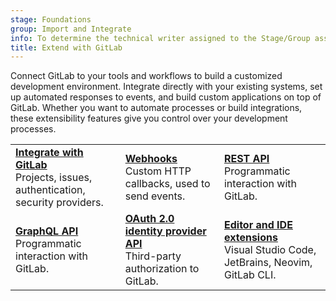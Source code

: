 ```yaml
---
stage: Foundations
group: Import and Integrate
info: To determine the technical writer assigned to the Stage/Group associated with this page, see https://handbook.gitlab.com/handbook/product/ux/technical-writing/#assignments
title: Extend with GitLab
---
```


Connect GitLab to your tools and workflows to build a customized development environment.
Integrate directly with your existing systems, set up automated responses to events,
and build custom applications on top of GitLab.
Whether you want to automate processes or build integrations, these extensibility
features give you control over your development processes.

| | | |
|--|--|--|
| [**Integrate with GitLab**](../integration/_index.md)<br>Projects, issues, authentication, security providers. | [**Webhooks**](../user/project/integrations/webhooks.md)<br>Custom HTTP callbacks, used to send events. | [**REST API**](rest/_index.md)<br>Programmatic interaction with GitLab. |
| [**GraphQL API**](graphql/_index.md)<br>Programmatic interaction with GitLab. | [**OAuth 2.0 identity provider API**](oauth2.md)<br>Third-party authorization to GitLab. | [**Editor and IDE extensions**](../editor_extensions/_index.md)<br>Visual Studio Code, JetBrains, Neovim, GitLab CLI. |

